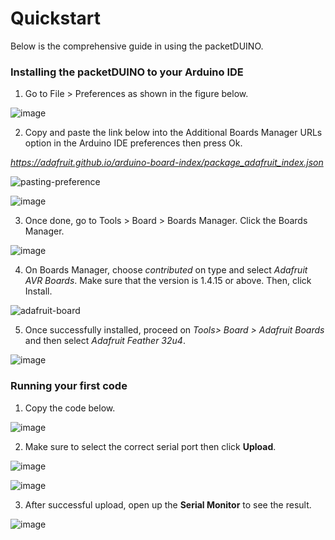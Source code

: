 # Quickstart

Below is the comprehensive guide in using the packetDUINO.

### Installing the packetDUINO to your Arduino IDE

1. Go to File > Preferences as shown in the figure below.

![image](https://user-images.githubusercontent.com/110519487/182997548-f8b14bdc-e61a-4f08-86bc-321994d06c52.png)

2. Copy and paste the link below into the Additional Boards Manager URLs option in the Arduino IDE preferences then press Ok.

*https://adafruit.github.io/arduino-board-index/package_adafruit_index.json*

![pasting-preference](https://user-images.githubusercontent.com/110519487/182998070-5bb4e0b7-f43f-4fe7-b995-e129038cf194.png)

![image](https://user-images.githubusercontent.com/110519487/182998283-1ba3e75f-f1ab-40c9-a14a-c954bad4cef6.png)

3. Once done, go to Tools > Board > Boards Manager. Click the Boards Manager.

![image](https://user-images.githubusercontent.com/110519487/182998540-2706f592-7d1d-4f7f-bcb3-85e792b3230d.png)

4. On Boards Manager, choose *contributed* on type and select *Adafruit AVR Boards*. Make sure that the version is 1.4.15 or above. Then, click Install.

![adafruit-board](https://user-images.githubusercontent.com/110519487/182998979-9e97ece9-0b0b-4d16-b08d-41eb80b0db92.png)

5. Once successfully installed, proceed on *Tools> Board > Adafruit Boards* and then select *Adafruit Feather 32u4*.

![image](https://user-images.githubusercontent.com/110519487/182999273-248612b0-b5dd-447e-bac0-ca130fa88516.png)

### Running your first code

1. Copy the code below.

![image](https://user-images.githubusercontent.com/110519487/183000139-f101e183-7817-4f4e-a3eb-d2db8899fc59.png)


2. Make sure to select the correct serial port then click **Upload**.

![image](https://user-images.githubusercontent.com/110519487/182999776-0a3d666b-6d06-4d02-abe4-e9744a6cb424.png)

![image](https://user-images.githubusercontent.com/110519487/182999919-af6becd2-4169-4e77-98dc-5fec01c76c10.png)

3. After successful upload, open up the **Serial Monitor** to see the result.

![image](https://user-images.githubusercontent.com/110519487/183000026-d0d828e8-0a70-412c-933d-d4b6e92ba2c1.png)









